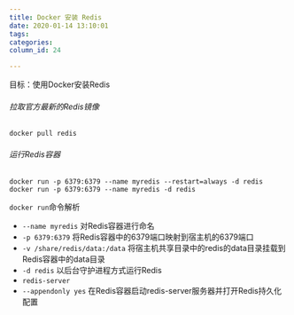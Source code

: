 ```yaml
---
title: Docker 安装 Redis
date: 2020-01-14 13:10:01
tags:
categories:
column_id: 24

---
```




目标：使用Docker安装Redis

###### 拉取官方最新的Redis镜像

```
docker pull redis
```

###### 运行Redis容器

```
docker run -p 6379:6379 --name myredis --restart=always -d redis
docker run -p 6379:6379 --name myredis -d redis
```

`docker run`命令解析

- `--name myredis` 对Redis容器进行命名
- `-p 6379:6379` 将Redis容器中的6379端口映射到宿主机的6379端口
- `-v /share/redis/data:/data` 将宿主机共享目录中的redis的data目录挂载到Redis容器中的data目录
- `-d redis` 以后台守护进程方式运行Redis
- `redis-server`
- `--appendonly yes` 在Redis容器启动redis-server服务器并打开Redis持久化配置

